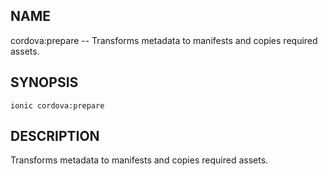 
## NAME
cordova:prepare -- Transforms metadata to manifests and copies required assets.
  
## SYNOPSIS
    ionic cordova:prepare 
  
## DESCRIPTION
Transforms metadata to manifests and copies required assets.



